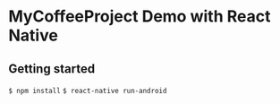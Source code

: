 # MyCoffeeProject Demo with React Native

## Getting started

`$ npm install`
`$ react-native run-android`
